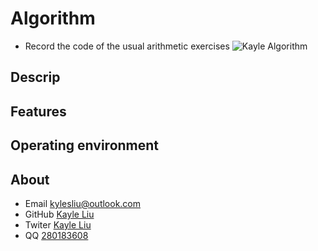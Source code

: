 # Algorithm
* Record the code of the usual arithmetic exercises
![Kayle Algorithm](http://kayle-vendor.oss-cn-shenzhen.aliyuncs.com/GitHub/Algorithm/Algorithm_Logo.png)


## Descrip
## Features
## Operating environment
## About
* Email   [kylesliu@outlook.com](kyleliu@outlook.com)
* GitHub   [Kayle Liu](https://github.com/kayles)
* Twiter     [Kayle Liu](https://twitter.com/kaylesliu)
* QQ   [280183608]()




